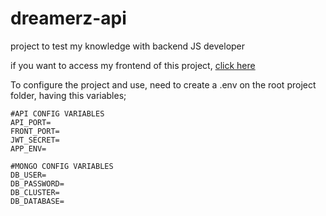# dreamerz-api

project to test my knowledge with backend JS developer

if you want to access my frontend of this project, <a href="https://github.com/YagoLagrottiBracco/dreamerz-front">click here</a>

To configure the project and use, need to create a .env on the root project folder, having this variables;

```
#API CONFIG VARIABLES
API_PORT=
FRONT_PORT=
JWT_SECRET=
APP_ENV=

#MONGO CONFIG VARIABLES
DB_USER=
DB_PASSWORD=
DB_CLUSTER=
DB_DATABASE=
```
